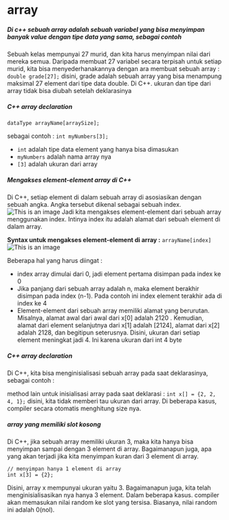 # array
##### Di c++ sebuah array adalah sebuah variabel yang bisa menyimpan banyak value dengan tipe data yang sama, sebagai contoh

Sebuah kelas mempunyai 27 murid, dan kita harus menyimpan nilai dari mereka semua. Daripada membuat 27 variabel secara terpisah untuk setiap murid, kita bisa menyederhanakannya dengan ara membuat sebuah array :
`double grade[27];`
disini, grade adalah sebuah array yang bisa menampung maksimal 27 element dari tipe data double. Di C++. ukuran dan tipe dari array tidak bisa diubah setelah deklarasinya

##### C++ array declaration
```dataType arrayName[arraySize];```

sebagai contoh :
```int myNumbers[3];```
- ```int``` adalah tipe data element yang hanya bisa dimasukan
- ```myNumbers``` adalah nama array nya
- ```[3]``` adalah ukuran dari array

##### Mengakses element-element array di C++
Di C++, setiap element di dalam sebuah array di asosiasikan dengan sebuah angka. Angka tersebut dikenal sebagai sebuah index.
![This is an image](./array.svg)
Jadi kita mengakses element-element dari sebuah array menggunakan index. Intinya index itu adalah alamat dari sebuah element di dalam array.

**Syntax untuk mengakses element-element di array :**
```arrayName[index]```
![This is an image](./array%202.svg)
[^note]:
Beberapa hal yang harus diingat :
- index array dimulai dari 0, jadi element pertama disimpan pada index ke 0
- Jika panjang dari sebuah array adalah n, maka element berakhir disimpan pada index (n-1). Pada contoh ini index element terakhir ada di index ke 4
- Element-element dari sebuah array memiliki alamat yang berurutan. Misalnya, alamat awal dari awal dari x[0] adalah 2120 .
Kemudian, alamat dari element selanjutnya dari x[1] adalah [2124], alamat dari x[2] adalah 2128, dan begitipun seterusnya.
Disini, ukuran dari setiap element meningkat jadi 4. Ini karena ukuran dari int 4 byte

##### C++ array declaration
Di C++, kita bisa menginisialisasi sebuah array pada saat deklarasinya, sebagai contoh :

method lain untuk inisialisasi array pada saat deklarasi :
```int x[] = {2, 2, 4, 1};```
disini, kita tidak memberi tau ukuran dari array. Di beberapa kasus, compiler secara otomatis menghitung size nya.

##### array yang memiliki slot kosong
Di C++, jika sebuah array memiliki ukuran 3, maka kita hanya bisa menyimpan sampai dengan 3 element di array. Bagaimanapun juga, apa yang akan terjadi jika kita menyimpan kuran dari 3 element di array.
```
// menyimpan hanya 1 element di array
int x[3] = {2};
```
Disini, array x mempunyai ukuran yaitu 3. Bagaimanapun juga, kita telah menginisialisasikan nya hanya 3 element.
Dalam beberapa kasus. compiler akan memasukan nilai random ke slot yang tersisa. Biasanya, nilai random ini adalah 0(nol).











